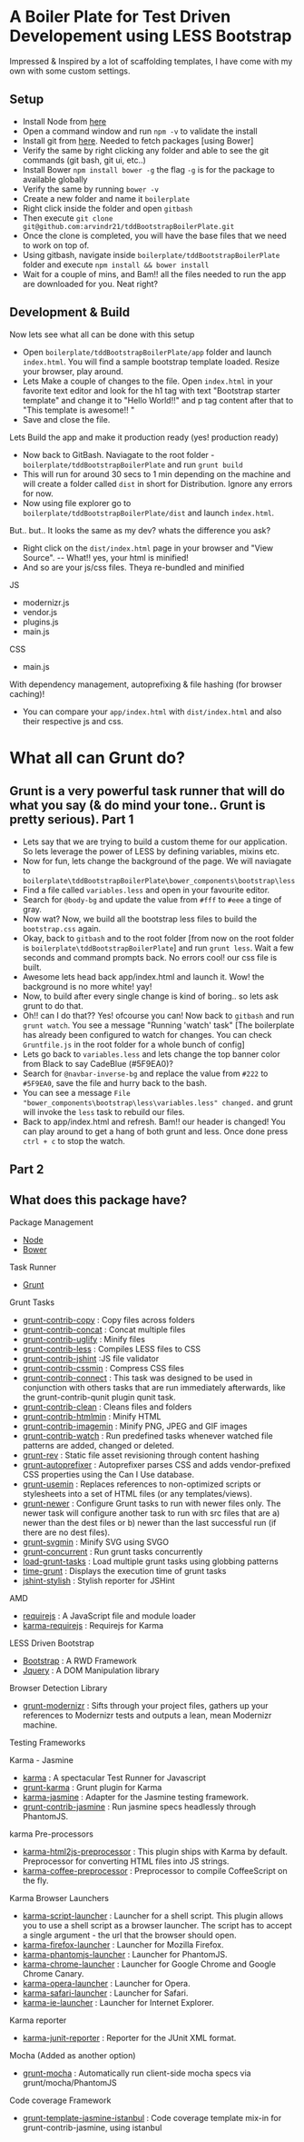 A  Boiler Plate for Test Driven Developement using LESS Bootstrap
==================================

Impressed & Inspired by a lot of scaffolding templates, I have come with my own with some custom settings. 

Setup
-----
- Install Node from [here](http://nodejs.org/)
- Open a command window and run ```npm -v``` to validate the install
- Install git from [here](http://git-scm.com/downloads). Needed to fetch packages [using Bower]
- Verify the same by right clicking any folder and able to see the git commands (git bash, git ui, etc..)
- Install Bower ```npm install bower -g``` the flag ```-g``` is for the package to available globally
- Verify the same by running ```bower -v```
- Create a new folder and name it `boilerplate`
- Right click inside the folder and open `gitbash`
- Then execute ```git clone git@github.com:arvindr21/tddBootstrapBoilerPlate.git```
- Once the clone is completed, you will have the base files that we need to work on top of.
- Using gitbash, navigate inside `boilerplate/tddBootstrapBoilerPlate` folder and execute ```npm install && bower install```
- Wait for a couple of mins, and Bam!! all the files needed to run the app are downloaded for you. Neat  right?

Development & Build
-------------------
Now lets see what all can be done with this setup
- Open `boilerplate/tddBootstrapBoilerPlate/app` folder and launch `index.html`. You will find a sample bootstrap template loaded. Resize your browser, play around.
- Lets Make a couple of changes to the file. Open `index.html` in your favorite text editor and look for the h1 tag with text "Bootstrap starter template" and change it to "Hello World!!" and p tag content after that to "This template is awesome!! "
- Save and close the file. 

Lets Build the app and make it production ready (yes! production ready) 
- Now back to GitBash. Naviagate to the root folder - `boilerplate/tddBootstrapBoilerPlate` and run ```grunt build```
- This will run for around 30 secs to 1 min depending on the machine and will create a folder called `dist` in short for Distribution. Ignore any errors for now.
- Now using file explorer go to `boilerplate/tddBootstrapBoilerPlate/dist` and launch `index.html`.

But.. but.. It looks the same as my dev? whats the difference you ask? 
- Right click on the `dist/index.html` page in your browser and "View Source". -- What!! yes, your html is minified! 
- And so are your js/css files. Theya re-bundled and minified 

JS

- modernizr.js
- vendor.js
- plugins.js
- main.js

CSS

- main.js

With dependency management, autoprefixing & file hashing (for browser caching)!
- You can compare your `app/index.html` with `dist/index.html` and also their respective js and css.

What all can Grunt do?
======================
Grunt is a very powerful task runner that will do what you say (& do mind your tone.. Grunt is pretty serious). 
Part 1
------
- Lets say that we are trying to build a custom theme for our application. So lets leverage the power of LESS by defining variables, mixins etc. 
- Now for fun, lets change the background of the page. We will naviagate to ```boilerplate\tddBootstrapBoilerPlate\bower_components\bootstrap\less```
- Find a file called `variables.less` and open in your favourite editor. 
- Search for `@body-bg` and update the value from `#fff` to `#eee` a tinge of gray.
- Now wat? Now, we build all the bootstrap less files to build the `bootstrap.css` again.  
- Okay, back to `gitbash` and to the root folder [from now on the root folder is `boilerplate\tddBootstrapBoilerPlate`] and run `grunt less`. Wait a few seconds and command prompts back. No errors cool! our css file is built. 
- Awesome lets head back app/index.html and launch it. Wow! the background is no more white! yay!
- Now, to build after every single change is kind of boring.. so lets ask grunt to do that.
- Oh!! can I do that?? Yes! ofcourse you can! Now back to `gitbash` and run `grunt watch`. You see a message "Running 'watch' task" 
[The boilerplate has already been configured to watch for changes. You can check `Gruntfile.js` in the root folder for a whole bunch of config]
- Lets go back to `variables.less` and lets change the top banner color from Black to say CadeBlue (#5F9EA0)? 
- Search for `@navbar-inverse-bg` and replace the value from `#222` to `#5F9EA0`, save the file and hurry back to the bash.
- You can see a message `File "bower_components\bootstrap\less\variables.less" changed.` and grunt will invoke the `less` task to rebuild our files. 
- Back to app/index.html and refresh. Bam!! our header is changed! 
You can play around to get a hang of both grunt and less. 
Once done press `ctrl + c` to stop the watch.

Part 2
------

What does this package have? 
----------------------------
Package Management
-  [Node](http://nodejs.org)
-  [Bower](http://bower.io) 

Task Runner
-  [Grunt](http://gruntjs.com)

Grunt Tasks
- [grunt-contrib-copy](https://github.com/gruntjs/grunt-contrib-copy/blob/master/README.md) : Copy files across folders
- [grunt-contrib-concat](https://github.com/gruntjs/grunt-contrib-concat/blob/master/README.md) : Concat multiple files
- [grunt-contrib-uglify](https://github.com/gruntjs/grunt-contrib-uglify/blob/master/README.md) : Minify files
- [grunt-contrib-less](https://github.com/gruntjs/grunt-contrib-less/blob/master/README.md) : Compiles LESS files to CSS
- [grunt-contrib-jshint](https://github.com/gruntjs/grunt-contrib-jshint/blob/master/README.md) :JS file validator
- [grunt-contrib-cssmin](https://github.com/gruntjs/grunt-contrib-cssmin/blob/master/README.md) : Compress CSS files
- [grunt-contrib-connect](https://github.com/gruntjs/grunt-contrib-connect/blob/master/README.md) : This task was designed to be used in conjunction with others tasks that are run immediately afterwards, like the grunt-contrib-qunit plugin qunit task.
- [grunt-contrib-clean](https://github.com/gruntjs/grunt-contrib-clean/blob/master/README.md) : Cleans files and folders
- [grunt-contrib-htmlmin](https://github.com/gruntjs/grunt-contrib-htmlmin/blob/master/README.md) : Minify HTML
- [grunt-contrib-imagemin](https://github.com/gruntjs/grunt-contrib-imagemin/blob/master/README.md) : Minify PNG, JPEG and GIF images
- [grunt-contrib-watch](https://github.com/gruntjs/grunt-contrib-watch/blob/master/README.md) : Run predefined tasks whenever watched file patterns are added, changed or deleted.
- [grunt-rev](https://github.com/cbas/grunt-rev/blob/master/README.md) : Static file asset revisioning through content hashing
- [grunt-autoprefixer](https://github.com/nDmitry/grunt-autoprefixer/blob/master/README.md) : Autoprefixer parses CSS and adds vendor-prefixed CSS properties using the Can I Use database.
- [grunt-usemin](https://github.com/yeoman/grunt-usemin/blob/master/README.md) : Replaces references to non-optimized scripts or stylesheets into a set of HTML files (or any templates/views).
- [grunt-newer](https://github.com/tschaub/grunt-newer/blob/master/README.md) : Configure Grunt tasks to run with newer files only. The newer task will configure another task to run with src files that are a) newer than the dest files or b) newer than the last successful run (if there are no dest files).
- [grunt-svgmin](https://github.com/sindresorhus/grunt-svgmin/blob/master/readme.md) : Minify SVG using SVGO
- [grunt-concurrent](https://github.com/sindresorhus/grunt-concurrent/blob/master/readme.md) : Run grunt tasks concurrently
- [load-grunt-tasks](https://github.com/sindresorhus/load-grunt-tasks/blob/master/readme.md) : Load multiple grunt tasks using globbing patterns
- [time-grunt](https://github.com/sindresorhus/time-grunt/blob/master/readme.md) : Displays the execution time of grunt tasks
- [jshint-stylish](https://github.com/sindresorhus/jshint-stylish/blob/master/readme.md) : Stylish reporter for JSHint

AMD
- [requirejs](http://requirejs.org/) : A JavaScript file and module loader
- [karma-requirejs](http://karma-runner.github.io/0.8/plus/RequireJS.html) : Requirejs for Karma

LESS Driven Bootstrap
- [Bootstrap](https://github.com/twbs/bootstrap/blob/master/README.md) : A RWD Framework
- [Jquery](https://github.com/jquery/jquery/blob/master/README.md) : A DOM Manipulation library

Browser Detection Library
- [grunt-modernizr](https://github.com/Modernizr/grunt-modernizr/blob/master/README.md) : Sifts through your project files, gathers up your references to Modernizr tests and outputs a lean, mean Modernizr machine.


Testing Frameworks

Karma - Jasmine
- [karma](http://karma-runner.github.io/0.10/index.html) : A spectacular Test Runner for Javascript
- [grunt-karma](https://github.com/karma-runner/grunt-karma/blob/master/README.md) : Grunt plugin for Karma 
- [karma-jasmine](https://github.com/karma-runner/karma-jasmine/blob/master/README.md) : Adapter for the Jasmine testing framework.
- [grunt-contrib-jasmine](https://github.com/gruntjs/grunt-contrib-jasmine/blob/master/README.md) : Run jasmine specs headlessly through PhantomJS.

karma Pre-processors
- [karma-html2js-preprocessor](https://github.com/karma-runner/karma-html2js-preprocessor/blob/master/README.md) : This plugin ships with Karma by default. Preprocessor for converting HTML files into JS strings.
- [karma-coffee-preprocessor](https://github.com/karma-runner/karma-coffee-preprocessor/blob/master/README.md) : Preprocessor to compile CoffeeScript on the fly.

Karma Browser Launchers
- [karma-script-launcher](https://github.com/karma-runner/karma-script-launcher/blob/master/README.md) : Launcher for a shell script.
This plugin allows you to use a shell script as a browser launcher. The script has to accept a single argument - the url that the browser should open.
- [karma-firefox-launcher](https://github.com/karma-runner/karma-firefox-launcher/blob/master/README.md) : Launcher for Mozilla Firefox.
- [karma-phantomjs-launcher](https://github.com/karma-runner/karma-phantomjs-launcher/blob/master/README.md) : Launcher for PhantomJS.
- [karma-chrome-launcher](https://github.com/karma-runner/karma-chrome-launcher/blob/master/README.md) : Launcher for Google Chrome and Google Chrome Canary.
- [karma-opera-launcher](https://github.com/karma-runner/karma-opera-launcher/blob/master/README.md) : Launcher for Opera.
- [karma-safari-launcher](https://github.com/karma-runner/karma-safari-launcher/blob/master/README.md) : Launcher for Safari.
- [karma-ie-launcher](https://github.com/karma-runner/karma-ie-launcher/blob/master/README.md) : Launcher for Internet Explorer.

Karma reporter 
- [karma-junit-reporter](https://github.com/karma-runner/karma-junit-reporter/blob/master/README.md) : Reporter for the JUnit XML format. 

Mocha (Added as another option)
- [grunt-mocha](https://github.com/kmiyashiro/grunt-mocha/blob/master/README.md) : Automatically run client-side mocha specs via grunt/mocha/PhantomJS


Code coverage Framework
- [grunt-template-jasmine-istanbul](https://github.com/maenu/grunt-template-jasmine-istanbul/blob/master/README.md) : Code coverage template mix-in for grunt-contrib-jasmine, using istanbul
